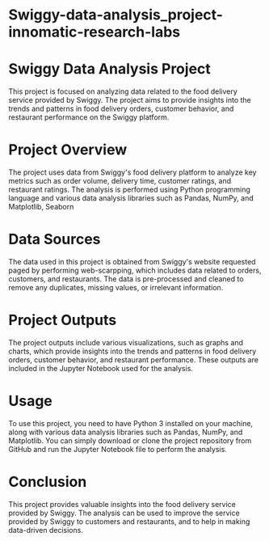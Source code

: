 # Swiggy-data-analysis_project-innomatic-research-labs

# Swiggy Data Analysis Project

This project is focused on analyzing data related to the food delivery service provided by Swiggy. The project aims to provide insights into the trends and patterns in food delivery orders, customer behavior, and restaurant performance on the Swiggy platform.

# Project Overview

The project uses data from Swiggy's food delivery platform to analyze key metrics such as order volume, delivery time, customer ratings, and restaurant ratings. The analysis is performed using Python programming language and various data analysis libraries such as Pandas, NumPy, and Matplotlib, Seaborn

# Data Sources

The data used in this project is obtained from Swiggy's website requested paged by performing web-scarpping, which includes data related to orders, customers, and restaurants. The data is pre-processed and cleaned to remove any duplicates, missing values, or irrelevant information.

# Project Outputs

The project outputs include various visualizations, such as graphs and charts, which provide insights into the trends and patterns in food delivery orders, customer behavior, and restaurant performance. These outputs are included in the Jupyter Notebook used for the analysis.

# Usage

To use this project, you need to have Python 3 installed on your machine, along with various data analysis libraries such as Pandas, NumPy, and Matplotlib. You can simply download or clone the project repository from GitHub and run the Jupyter Notebook file to perform the analysis.

# Conclusion

This project provides valuable insights into the food delivery service provided by Swiggy. The analysis can be used to improve the service provided by Swiggy to customers and restaurants, and to help in making data-driven decisions.
